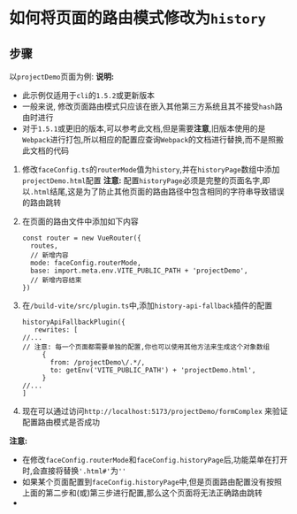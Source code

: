 # 如何将页面的路由模式修改为`history`

## 步骤

以`projectDemo`页面为例:
**说明:** 
- 此示例仅适用于`cli`的`1.5.2`或更新版本
- 一般来说, 修改页面路由模式只应该在嵌入其他第三方系统且其不接受`hash`路由时进行
- 对于`1.5.1`或更旧的版本,可以参考此文档,但是需要**注意**,旧版本使用的是`Webpack`进行打包,所以相应的配置应查询`Webpack`的文档进行替换,而不是照搬此文档的代码

1. 修改`faceConfig.ts`的`routerMode`值为`history`,并在`historyPage`数组中添加`projectDemo.html`配置
   **注意:** 配置`historyPage`必须是完整的页面名字,即以`.html`结尾,这是为了防止其他页面的路由路径中包含相同的字符串导致错误的路由跳转
2. 在页面的路由文件中添加如下内容
    ```
    const router = new VueRouter({
      routes,
      // 新增内容
      mode: faceConfig.routerMode,
      base: import.meta.env.VITE_PUBLIC_PATH + 'projectDemo',
      // 新增内容结束
    })
    ```
3. 在`/build-vite/src/plugin.ts`中,添加`history-api-fallback`插件的配置

   ```
   historyApiFallbackPlugin({
      rewrites: [
   //...
   // 注意: 每一个页面都需要单独的配置,你也可以使用其他方法来生成这个对象数组
        {
          from: /projectDemo\/.*/,
          to: getEnv('VITE_PUBLIC_PATH') + 'projectDemo.html',
        }
   //...
   ]
   ```

4. 现在可以通过访问`http://localhost:5173/projectDemo/formComplex` 来验证配置路由模式是否成功

**注意:**
- 在修改`faceConfig.routerMode`和`faceConfig.historyPage`后,功能菜单在打开时,会直接将替换`'.html#'`为`''`
- 如果某个页面配置到`faceConfig.historyPage`中,但是页面路由配置没有按照上面的第二步和(或)第三步进行配置,那么这个页面将无法正确路由跳转
- 
